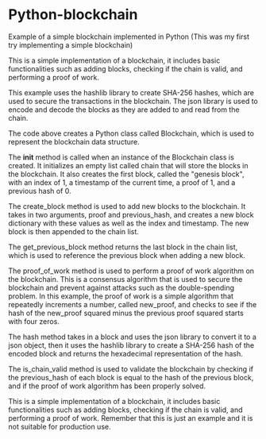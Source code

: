 # Python-blockchain
Example of a simple blockchain implemented in Python
(This was my first try implementing a simple blockchain) 

This is a simple implementation of a blockchain, it includes basic functionalities such as adding blocks, checking if the chain is valid, and performing a proof of work.

This example uses the hashlib library to create SHA-256 hashes, which are used to secure the transactions in the blockchain. The json library is used to encode and decode the blocks as they are added to and read from the chain.

The code above creates a Python class called Blockchain, which is used to represent the blockchain data structure.

The __init__ method is called when an instance of the Blockchain class is created. It initializes an empty list called chain that will store the blocks in the blockchain. It also creates the first block, called the "genesis block", with an index of 1, a timestamp of the current time, a proof of 1, and a previous hash of 0.

The create_block method is used to add new blocks to the blockchain. It takes in two arguments, proof and previous_hash, and creates a new block dictionary with these values as well as the index and timestamp. The new block is then appended to the chain list.

The get_previous_block method returns the last block in the chain list, which is used to reference the previous block when adding a new block.

The proof_of_work method is used to perform a proof of work algorithm on the blockchain. This is a consensus algorithm that is used to secure the blockchain and prevent against attacks such as the double-spending problem. In this example, the proof of work is a simple algorithm that repeatedly increments a number, called new_proof, and checks to see if the hash of the new_proof squared minus the previous proof squared starts with four zeros.

The hash method takes in a block and uses the json library to convert it to a json object, then it uses the hashlib library to create a SHA-256 hash of the encoded block and returns the hexadecimal representation of the hash.

The is_chain_valid method is used to validate the blockchain by checking if the previous_hash of each block is equal to the hash of the previous block, and if the proof of work algorithm has been properly solved.

This is a simple implementation of a blockchain, it includes basic functionalities such as adding blocks, checking if the chain is valid, and performing a proof of work. Remember that this is just an example and it is not suitable for production use.
